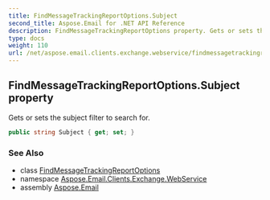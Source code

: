 ```yaml
---
title: FindMessageTrackingReportOptions.Subject
second_title: Aspose.Email for .NET API Reference
description: FindMessageTrackingReportOptions property. Gets or sets the subject filter to search for
type: docs
weight: 110
url: /net/aspose.email.clients.exchange.webservice/findmessagetrackingreportoptions/subject/
---
```

## FindMessageTrackingReportOptions.Subject property

Gets or sets the subject filter to search for.

```csharp
public string Subject { get; set; }
```

### See Also

* class [FindMessageTrackingReportOptions](../)
* namespace [Aspose.Email.Clients.Exchange.WebService](../../findmessagetrackingreportoptions/)
* assembly [Aspose.Email](../../../)


